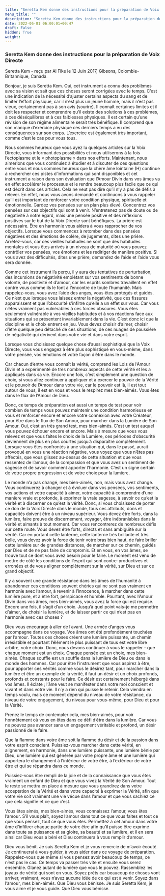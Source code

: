 ```yaml
---
title: "Seretta Kem donne des instructions pour la préparation de Voix Directe"
menu_title: ""
description: "Seretta Kem donne des instructions pour la préparation de Voix Directe"
date: 2022-06-01 06:00:01+00:47
draft: False
hidden: True
weight:
---
```

### Seretta Kem donne des instructions pour la préparation de Voix Directe

Seretta Kem - reçu par Al Fike le 12 Juin 2017, Gibsons, Colombie-Britannique, Canada.

Bonjour, je suis Seretta Kem. Oui, cet instrument a connu des problèmes avec sa vision et sait que ces choses seront corrigées avec le temps. C’est une indication de la nécessité d’ajuster certains aspects du sang et de limiter l’effort physique, car il n’est plus un jeune homme, mais il n’est pas vieux, certainement pas à son avis (sourire). Il connaît certaines limites et il doit les respecter et comprendre qu’il existe des solutions à ces problèmes, à ces déséquilibres et à ces faiblesses physiques. Il est certain qu’une révision de son régime alimentaire serait très bénéfique. Il comprend que son manque d’exercice physique ces derniers temps a eu des conséquences sur son corps. L’exercice est également très important, comme c’est le cas pour vous tous.

Nous sommes heureux que vous ayez lu quelques articles sur la Voix Directe, vous informant des possibilités et nous utiliserons à la fois l’ectoplasme et le « photoplasme » dans nos efforts. Maintenant, nous aimerions que vous continuiez à étudier et à discuter de ces questions entre vous et nous sommes heureux que la chère âme lointaine (H) continue à rechercher ces pistes d’informations qui sont disponibles et cet instrument a raison dans son évaluation que l’Amour Divin dans vos âmes va en effet accélérer le processus et le rendre beaucoup plus facile que ce qui est décrit dans ces articles. Cela ne veut pas dire qu’il n’y a pas de défis à relever. En effet, nous vous avons demandé et continuons à vous rappeler qu’il est important de renforcer votre condition physique, spirituelle et émotionnelle. Gardez vos pensées sur un plan plus élevé. Concentrez vos pensées sur ces objectifs qui sont à venir. N’entretenez pas de doute ou de négativité à notre égard, mais une pensée positive et des réflexions positives sur le but de la Voix Directe sont bénéfiques. La prière est nécessaire. Être en harmonie vous aidera à vous rapprocher de vos objectifs. Lorsque vous commencez à retomber dans des pensées négatives et des émotions de colère, de jugements, dites une prière. Arrêtez-vous, car ces vieilles habitudes ne sont que des habitudes mentales et vous êtes arrivés à un niveau de maturité où vous pouvez contrôler vos pensées, vos émotions et les rediriger de manière positive. Si vous avez des difficultés, dites une prière, demandez de l’aide et l’aide vous sera donnée.

Comme cet instrument l’a perçu, il y aura des tentatives de perturbation, des incursions de négativité empiétant sur vos sentiments de bonne volonté, de positivité et d’amour, car les esprits sombres travaillent en effet contre vous comme ils le font à l’encontre de toute l’humanité. Mais rappelez-vous, vous avez l’aide des anges, vous êtes protégés et guidés. Ce n’est que lorsque vous laissez entrer la négativité, que ces fissures apparaissent et que l’obscurité s’infiltre qu’elle a un effet sur vous. Car vous n’êtes vraiment pas vulnérables à ces forces obscures. Vous êtes seulement vulnérable à vos vieilles habitudes et à vos réactions face aux situations qui se présentent invariablement dans la vie. C’est donc ici que la discipline et le choix entrent en jeu. Vous devez choisir d’aimer, choisir d’être quelque peu détaché de ces situations, de ces nuages de poussière de négativité qui dérivent dans votre vie et dans votre esprit.

Lorsque vous choisissez quelque chose d’aussi sophistiqué que la Voix Directe, vous vous engagez à être plus sophistiqué en vous-même, dans votre pensée, vos émotions et votre façon d’être dans le monde.

Car chacun d’entre vous connaît la vérité, comprend les Lois de l’Amour Divin et a expérimenté de très nombreux aspects de cette vérité et les a appliqués dans sa vie. Encore une fois, c’est simplement une question de choix, si vous allez continuer à appliquer et à exercer le pouvoir de la Vérité et le pouvoir de l’Amour dans votre vie, car le pouvoir est là, il est tout autour de vous, il est en vous et vous le respirez mes bien-aimés. Vous êtes dans le flux de l’Amour de Dieu.

Donc, ce temps de préparation est aussi un temps de test pour voir combien de temps vous pouvez maintenir une condition harmonieuse en vous et renforcer encore et encore votre connexion avec votre Créateur, pour être dans le flux de Son Amour, pour marcher dans la Lumière de Son Amour. Oui, c’est un très grand test, mes bien-aimés. C’est un test auquel vous pouvez échouer encore et encore. Mais à mesure que vous vous relevez et que vous faites le choix de la Lumière, ces périodes d’obscurité deviennent de plus en plus courtes jusqu’à disparaître complètement. Lorsque vous êtes confrontés à une situation qui, dans le passé, aurait provoqué en vous une réaction négative, vous voyez que vous n’êtes pas affectés, que vous glissez au-dessus de cette situation et que vous ressentez de l’amour, de la compassion et que vous avez un sentiment de sagesse et de savoir comment apporter l’harmonie. C’est un signe certain de votre propre progression et de votre choix pour la lumière.

Le monde n’a pas changé, mes bien-aimés, non, mais vous avez changé. Vous continuerez à changer et à évoluer dans vos pensées, vos sentiments, vos actions et votre capacité à aimer, votre capacité à comprendre d’une manière vraie et profonde, à exprimer la vraie sagesse, à savoir ce qu’est la vérité et à discerner ce qu’est la vérité. Donc, si vous choisissez de porter ce don de la Voix Directe dans le monde, tous ces attributs, dons et capacités doivent être à un niveau supérieur. Vous devez être forts, dans la lumière, faire preuve de discernement, voyager, être inébranlables dans la vérité et aimants à tout moment. Car vous rencontrerez de nombreux défis sur cette route. Vous devez être forts, directs et sans ambiguïté sur la vérité. Car en portant cette lanterne, cette lanterne très brillante et très belle, vous devez avoir la force de tenir votre bras bien haut, de faire briller cette lumière sur de grandes distances, de marcher sur ce chemin, guidés par Dieu et de ne pas faire de compromis. Et en vous, en vos âmes, se trouve tout ce dont vous avez besoin pour le faire. Le moment est venu de mettre de côté les conditions de l’esprit qui sont contre-productives et erronées et de vous aligner complètement sur la vérité, sur Dieu et sur ce grand objectif.

Il y a souvent une grande résistance dans les âmes de l’humanité à abandonner ces conditions souvent chéries qui ne sont pas vraiment en harmonie avec l’amour, à revenir à l’innocence, à marcher dans cette lumière pure, et à être fort, perspicace et humble. Pourtant, avec l’Amour Divin dans vos âmes, mes bien-aimés, vous avez la force qui est requise. Encore une fois, il s’agit d’un choix. Jusqu’à quel point vais-je me permettre d’aimer, de choisir la lumière, et de laisser partir ce qui n’est pas en harmonie avec ces choses ?

Dieu vous encourage à aller de l’avant. Une armée d’anges vous accompagne dans ce voyage. Vos âmes ont été profondément touchées par l’amour. Toutes ces choses créent une lumière puissante, un chemin irrésistible et pourtant l’élément le plus puissant de tous est votre libre arbitre, votre choix. Donc, nous devons continuer à vous le rappeler – que chaque moment est un choix. Chaque pensée est un choix, mes bien-aimés. Chaque souffle est un souffle dans la lumière de Dieu ou dans le monde des hommes. Car pour être l’instrument que vous aspirez à être, pour apporter ces vérités comme vous le désirez tant, pour marcher dans la lumière et être un exemple de la vérité, il faut un désir et un choix profonds, profonds et constants pour le faire. Ce désir est certainement hébergé dans vos âmes. Il éclate ; l’âme veut se manifester dans votre moi conscient et vivant et dans votre vie. Il n’y a rien qui puisse le retenir. Cela viendra en temps voulu, mais ce moment dépend du niveau de votre résistance, du niveau de votre engagement, du niveau pour vous-même, pour Dieu et pour la Vérité.

Prenez le temps de contempler cela, mes bien-aimés, pour voir honnêtement où vous en êtes dans ce défi d’être dans la lumière. Car vous ne pouvez pas avancer sans un engagement véritable et profond, un désir passionné de le faire.

Que la flamme dans votre âme soit la flamme du désir et de la passion dans votre esprit conscient. Puissiez-vous marcher dans cette vérité, en alignement, en harmonie, dans une lumière puissante, une lumière bénie par Dieu, une lumière qui est générée par votre propre âme et une lumière qui apportera le changement à l’intérieur de votre être, à l’extérieur de votre être et qui se répandra dans ce monde.

Puissiez-vous être rempli de la joie et de la connaissance que vous êtes vraiment un enfant de Dieu et que vous vivez la Vérité de Son Amour. Tout le reste se mettra en place à mesure que vous grandirez dans votre acceptation de la Vérité et dans votre capacité à exprimer la Vérité, afin que votre vie soit vraiment une vie vécue dans l’amour et que vous sachiez ce que cela signifie et ce que c’est.

Vous êtes aimés, mes bien-aimés, vous connaissez l’amour, vous êtes l’amour. S’il vous plaît, soyez l’amour dans tout ce que vous faites et tout ce que vous pensez, tout ce que vous êtes. Permettez à cet amour dans votre âme d’infiltrer chaque partie de votre être afin qu’il puisse être exprimé dans toute sa puissance et sa gloire, sa beauté et sa lumière, et il en sera ainsi car Dieu vous a béni et Dieu continuera à vous remplir d’amour.

Dieu vous bénit. Je suis Seretta Kem et je vous remercie de m’avoir écouté. Je continuerai à vous guider, à vous aider dans ce voyage de préparation. Rappelez-vous que même si vous pensez avoir beaucoup de temps, ce n’est pas le cas. Ce temps va passer très vite et ensuite vous serez ensemble. Glanez autant de lumière que vous le pouvez. Rassemblez les joyaux de vérité qui sont en vous. Soyez prêts car beaucoup de choses vont arriver, vraiment, vous n’avez aucune idée de ce qui est à venir. Soyez dans l’amour, mes bien-aimés. Que Dieu vous bénisse. Je suis Seretta Kem, je vous aime et je vous guide. Que Dieu vous bénisse.
